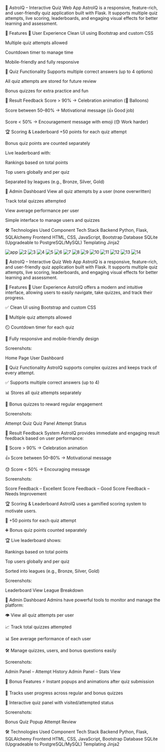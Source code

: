 🌌 AstroIQ – Interactive Quiz Web App
AstroIQ is a responsive, feature-rich, and user-friendly quiz application built with Flask.
It supports multiple quiz attempts, live scoring, leaderboards, and engaging visual effects for better learning and assessment.

🚀 Features
👤 User Experience
Clean UI using Bootstrap and custom CSS

Multiple quiz attempts allowed

Countdown timer to manage time

Mobile-friendly and fully responsive

🧪 Quiz Functionality
Supports multiple correct answers (up to 4 options)

All quiz attempts are stored for future review

Bonus quizzes for extra practice and fun

🎉 Result Feedback
Score > 90% → Celebration animation (🎈 Balloons)

Score between 50–80% → Motivational message (👍 Good job)

Score < 50% → Encouragement message with emoji (😓 Work harder)

🏆 Scoring & Leaderboard
+50 points for each quiz attempt

Bonus quiz points are counted separately

Live leaderboard with:

Rankings based on total points

Top users globally and per quiz

Separated by leagues (e.g., Bronze, Silver, Gold)

🔧 Admin Dashboard
View all quiz attempts by a user (none overwritten)

Track total quizzes attempted

View average performance per user

Simple interface to manage users and quizzes

🛠️ Technologies Used
Component	Tech Stack
Backend	Python, Flask, SQLAlchemy
Frontend	HTML, CSS, JavaScript, Bootstrap
Database	SQLite (Upgradeable to PostgreSQL/MySQL)
Templating	Jinja2




![app](https://github.com/user-attachments/assets/7a5a82a4-81a9-4a4d-8ffb-e24b3fde8b74)
![2](https://github.com/user-attachments/assets/33b512cc-024c-4c6e-bf67-b0180acc3423)
![3](https://github.com/user-attachments/assets/eed8e138-9ae1-47e8-96f7-cafebc2dfd6a)
![4](https://github.com/user-attachments/assets/33279c19-c2e9-4f51-9eeb-c174fdda02c1)
![5](https://github.com/user-attachments/assets/efe67f32-cc55-4954-a4ff-edb4966f643e)
![6](https://github.com/user-attachments/assets/5daabec5-101c-44e2-bed5-f865c58ad120)
![7](https://github.com/user-attachments/assets/ddc476bb-9f25-46b2-9e1c-01f2696e2c38)
![8](https://github.com/user-attachments/assets/1885b53d-8fcc-4a7d-80f1-8fab17a12ebc)
![9](https://github.com/user-attachments/assets/0578c981-8687-477b-9f29-49dbdbbfb294)
![10](https://github.com/user-attachments/assets/3d2d8b1e-76fd-47a7-aca1-ce91ea1f69d1)
![11](https://github.com/user-attachments/assets/3e8182f4-460d-408a-9cd9-4f57a1f1fd56)
![12](https://github.com/user-attachments/assets/9bb128ae-ea78-4462-8dd2-bb7853850345)
![13](https://github.com/user-attachments/assets/e7bda705-b144-41ec-86d5-4b8205bbf26e)
![14](https://github.com/user-attachments/assets/bc02398d-bd5d-4fc0-b4d9-58651187e18f)



🌌 AstroIQ – Interactive Quiz Web App
AstroIQ is a responsive, feature-rich, and user-friendly quiz application built with Flask.
It supports multiple quiz attempts, live scoring, leaderboards, and engaging visual effects for better learning and assessment.

🚀 Features
👤 User Experience
AstroIQ offers a modern and intuitive interface, allowing users to easily navigate, take quizzes, and track their progress.

✅ Clean UI using Bootstrap and custom CSS

🔁 Multiple quiz attempts allowed

⏲️ Countdown timer for each quiz

📱 Fully responsive and mobile-friendly design

Screenshots:

Home Page	User Dashboard
	

🧪 Quiz Functionality
AstroIQ supports complex quizzes and keeps track of every attempt.

✅ Supports multiple correct answers (up to 4)

📊 Stores all quiz attempts separately

🎯 Bonus quizzes to reward regular engagement

Screenshots:

Attempt Quiz	Quiz Panel	Attempt Status
		

🎉 Result Feedback System
AstroIQ provides immediate and engaging result feedback based on user performance:

🎈 Score > 90% → Celebration animation

👍 Score between 50–80% → Motivational message

😓 Score < 50% → Encouraging message

Screenshots:

Score Feedback – Excellent	Score Feedback – Good	Score Feedback – Needs Improvement
		

🏆 Scoring & Leaderboard
AstroIQ uses a gamified scoring system to motivate users.

🏅 +50 points for each quiz attempt

➕ Bonus quiz points counted separately

🏆 Live leaderboard shows:

Rankings based on total points

Top users globally and per quiz

Sorted into leagues (e.g., Bronze, Silver, Gold)

Screenshots:

Leaderboard View	League Breakdown
	

🔧 Admin Dashboard
Admins have powerful tools to monitor and manage the platform:

👁️ View all quiz attempts per user

📈 Track total quizzes attempted

📊 See average performance of each user

🛠️ Manage quizzes, users, and bonus questions easily

Screenshots:

Admin Panel – Attempt History	Admin Panel – Stats View
	

🎯 Bonus Features
⚡ Instant popups and animations after quiz submission

🔄 Tracks user progress across regular and bonus quizzes

🎨 Interactive quiz panel with visited/attempted status

Screenshots:

Bonus Quiz Popup	Attempt Review
	

🛠️ Technologies Used
Component	Tech Stack
Backend	Python, Flask, SQLAlchemy
Frontend	HTML, CSS, JavaScript, Bootstrap
Database	SQLite (Upgradeable to PostgreSQL/MySQL)
Templating	Jinja2













